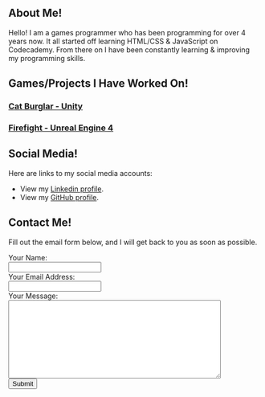 <body>
<div class="About Me">
<h2>About Me!</h2>
<p>Hello! I am a games programmer who has been programming for over 4 years now. It all started off learning HTML/CSS & JavaScript on Codecademy. From there on I have been constantly learning & improving my programming skills.</p>
</div>
<div class="Projects">
<h2>Games/Projects I Have Worked On!</h2>
<h3><a href = "pages/catburglar.html" title="Cat Burglar">Cat Burglar - Unity</a></h3>
<h3><a href = "pages/firefight.html" title="Firefight">Firefight - Unreal Engine 4</a></h3>
</div>

<div class="Social Media">
<h2>Social Media!</h2>
<p>Here are links to my social media accounts:</p>
<ul>
	<li>View my <a href ="https://www.linkedin.com/in/steven-coombe/" title="Linkedin Profile">Linkedin profile</a>.</li>
	<li>View my <a href ="https://github.com/stevencoombe" title="GitHub Profile">GitHub profile</a>.</li>
</ul>
</div>

<div class="Contact Me">
<h2>Contact Me!</h2>
<p> Fill out the email form below, and I will get back to you as soon as possible. </p>
<form action="https://formspree.io/myyzpnvq" method="POST">
<label>Your Name:</label><br>
<input type="text" name="name" required><br>
<label>Your Email Address:</label><br>
<input type="email" name="_replyto" required><br>
<label>Your Message:</label><br>
<textarea name="message" rows="10" cols="50"></textarea><br>
<button>Submit</button><br>

</form>
</div>
</body>